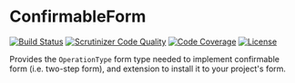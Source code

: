 ConfirmableForm
===============

[![Build Status](https://travis-ci.org/issei-m/confirmable-form.svg)](https://travis-ci.org/issei-m/confirmable-form)
[![Scrutinizer Code Quality](https://scrutinizer-ci.com/g/issei-m/confirmable-form/badges/quality-score.png?b=master)](https://scrutinizer-ci.com/g/issei-m/confirmable-form/?branch=master)
[![Code Coverage](https://scrutinizer-ci.com/g/issei-m/confirmable-form/badges/coverage.png?b=master)](https://scrutinizer-ci.com/g/issei-m/confirmable-form/?branch=master)
[![License](https://poser.pugx.org/issei-m/confirmable-form/license.svg)](https://packagist.org/packages/issei-m/confirmable-form)

Provides the `OperationType` form type needed to implement confirmable form (i.e. two-step form),
and extension to install it to your project's form.
